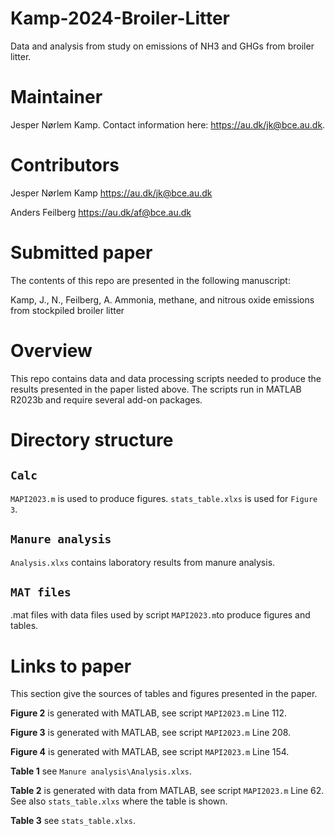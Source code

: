 # Kamp-2024-Broiler-Litter
Data and analysis from study on emissions of NH3 and GHGs from broiler litter. 

# Maintainer
Jesper Nørlem Kamp.
Contact information here: <https://au.dk/jk@bce.au.dk>.

# Contributors
Jesper Nørlem Kamp <https://au.dk/jk@bce.au.dk>

Anders Feilberg <https://au.dk/af@bce.au.dk>

# Submitted paper
The contents of this repo are presented in the following manuscript:

Kamp, J., N., Feilberg, A. Ammonia, methane, and nitrous oxide emissions from stockpiled broiler litter

# Overview
This repo contains data and data processing scripts needed to produce the results presented in the paper listed above.
The scripts run in MATLAB R2023b and require several add-on packages.

# Directory structure

## `Calc`
`MAPI2023.m` is used to produce figures.
`stats_table.xlxs` is used for `Figure 3`.

## `Manure analysis`
`Analysis.xlxs` contains laboratory results from manure analysis.

## `MAT files`
.mat files with data files used by script `MAPI2023.m`to produce figures and tables.

# Links to paper
This section give the sources of tables and figures presented in the paper.

**Figure 2** is generated with MATLAB, see script `MAPI2023.m` Line 112.

**Figure 3** is generated with MATLAB, see script `MAPI2023.m` Line 208.

**Figure 4** is generated with MATLAB, see script `MAPI2023.m` Line 154.

**Table 1** see `Manure analysis\Analysis.xlxs`.

**Table 2** is generated with data from MATLAB, see script `MAPI2023.m` Line 62. See also `stats_table.xlxs` where the table is shown. 

**Table 3** see `stats_table.xlxs`. 
